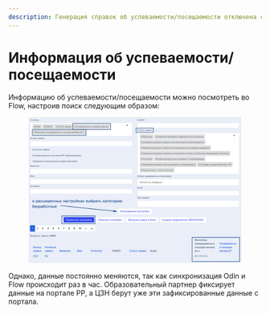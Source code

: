 ```yaml
---
description: Генерация справок об успеваемости/посещаемости отключена с июля 2024
---
```


# Информация об успеваемости/посещаемости

Информацию об успеваемости/посещаемости можно посмотреть во Flow, настроив поиск следующим образом:

<figure><img src="../.gitbook/assets/image.png" alt=""><figcaption></figcaption></figure>

Однако, данные постоянно меняются, так как синхронизация Odin и Flow происходит раз в час. Образовательный партнер фиксирует данные на портале РР, а ЦЗН берут уже эти зафиксированные данные с портала.&#x20;
